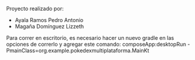 Proyecto realizado por:

- Ayala Ramos Pedro Antonio
- Magaña Domínguez Lizzeth


Para correr en escritorio, es necesario hacer un nuevo gradle en las opciones de correrlo y agregar este comando:
composeApp:desktopRun -PmainClass=org.example.pokedexmultiplataforma.MainKt